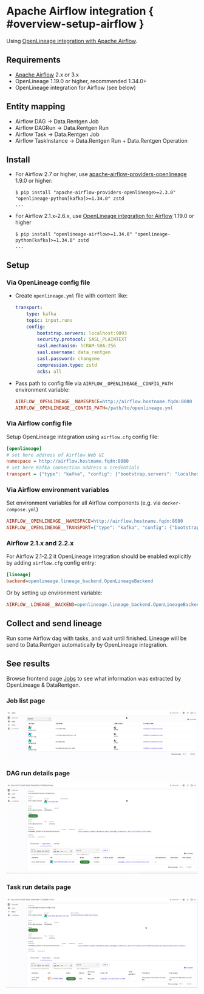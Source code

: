 # Apache Airflow integration { #overview-setup-airflow }

Using [OpenLineage integration with Apache Airflow](https://openlineage.io/docs/integrations/airflow/).

## Requirements

- [Apache Airflow](https://airflow.apache.org/) 2.x or 3.x
- OpenLineage 1.19.0 or higher, recommended 1.34.0+
- OpenLineage integration for Airflow (see below)

## Entity mapping

- Airflow DAG → Data.Rentgen Job
- Airflow DAGRun → Data.Rentgen Run
- Airflow Task → Data.Rentgen Job
- Airflow TaskInstance → Data.Rentgen Run + Data.Rentgen Operation

## Install

- For Airflow 2.7 or higher, use [apache-airflow-providers-openlineage](https://airflow.apache.org/docs/apache-airflow-providers-openlineage/stable/index.html) 1.9.0 or higher:

  ```console
  $ pip install "apache-airflow-providers-openlineage>=2.3.0" "openlineage-python[kafka]>=1.34.0" zstd
  ...
  ```

- For Airflow 2.1.x-2.6.x, use [OpenLineage integration for Airflow](https://openlineage.io/docs/integrations/airflow/) 1.19.0 or higher

  ```console
  $ pip install "openlineage-airflow>=1.34.0" "openlineage-python[kafka]>=1.34.0" zstd
  ...
  ```

## Setup

### Via OpenLineage config file

- Create `openlineage.yml` file with content like:

  ```yaml
  transport:
      type: kafka
      topic: input.runs
      config:
          bootstrap.servers: localhost:9093
          security.protocol: SASL_PLAINTEXT
          sasl.mechanism: SCRAM-SHA-256
          sasl.username: data_rentgen
          sasl.password: changeme
          compression.type: zstd
          acks: all
  ```

- Pass path to config file via `AIRFLOW__OPENLINEAGE__CONFIG_PATH` environment variable:

  ```ini
  AIRFLOW__OPENLINEAGE__NAMESPACE=http://airflow.hostname.fqdn:8080
  AIRFLOW__OPENLINEAGE__CONFIG_PATH=/path/to/openlineage.yml
  ```

### Via Airflow config file

Setup OpenLineage integration using `airflow.cfg` config file:

```ini
[openlineage]
# set here address of Airflow Web UI
namespace = http://airflow.hostname.fqdn:8080
# set here Kafka connection address & credentials
transport = {"type": "kafka", "config": {"bootstrap.servers": "localhost:9093", "security.protocol": "SASL_PLAINTEXT", "sasl.mechanism": "SCRAM-SHA-256", "sasl.username": "data_rentgen", "sasl.password": "changeme", "compression.type": "zstd", "acks": "all"}, "topic": "input.runs", "flush": true}
```

### Via Airflow environment variables

Set environment variables for all Airflow components (e.g. via `docker-compose.yml`)

```ini
AIRFLOW__OPENLINEAGE__NAMESPACE=http://airflow.hostname.fqdn:8080
AIRFLOW__OPENLINEAGE__TRANSPORT={"type": "kafka", "config": {"bootstrap.servers": "localhost:9093", "security.protocol": "SASL_PLAINTEXT", "sasl.mechanism": "SCRAM-SHA-256", "sasl.username": "data_rentgen", "sasl.password": "changeme", "compression.type": "zstd", "acks": "all"}, "topic": "input.runs", "flush": true}
```

### Airflow 2.1.x and 2.2.x

For Airflow 2.1-2.2 it OpenLineage integration should be enabled explicitly by adding `airflow.cfg` config entry:

```ini
[lineage]
backend=openlineage.lineage_backend.OpenLineageBackend
```

Or by setting up environment variable:

```ini
AIRFLOW__LINEAGE__BACKEND=openlineage.lineage_backend.OpenLineageBackend
```

## Collect and send lineage

Run some Airflow dag with tasks, and wait until finished.
Lineage will be send to Data.Rentgen automatically by OpenLineage integration.

## See results

Browse frontend page [Jobs](http://localhost:3000/jobs) to see what information was extracted by OpenLineage & DataRentgen.

### Job list page

![job list](job_list.png)

### DAG run details page

![dag run details](dag_run_details.png)

### Task run details page

![task run details](task_run_details.png)
